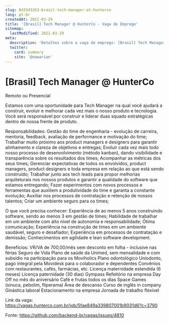 ```yaml
---
slug: 843343263-brasil-tech-manager-at-hunterco
lang: pt-br
createdAt: 2021-03-29
title: '[Brasil] Tech Manager @ HunterCo - Vaga de Emprego'
sitemap:
  lastModified: 2021-03-29
meta:
  description: 'Detalhes sobre a vaga de emprego: [Brasil] Tech Manager @ HunterCo'
  twitter:
    card: summary
    site: '@nawarian'
---
```


# [Brasil] Tech Manager @ HunterCo

Remoto ou Presencial

Estamos com uma oportunidade para Tech Manager na qual você ajudará a construir, evoluir e melhorar cada vez mais o nosso produto e tecnologia. Você será responsável por construir e liderar duas squads estratégicas dentro de nossa frente de produto.

Responsabilidades:
Gestão do time de engenharia - evolução de carreira, mentoria, feedback, avaliação de performance e motivação do time;
Trabalhar muito próximo aos product managers e designers para garantir alinhamento e clareza de objetivos e entregas;
Evoluir cada vez mais todo nosso processo de desenvolvimento (método kanban), dando visibilidade e transparência sobre os resultados dos times;
Acompanhar as métricas dos seus times;
Gerenciar expectativas de todos os envolvidos, product managers, product designers e toda empresa em relação ao que está sendo construído;
Trabalhar junto aos tech leads para propor melhorias arquiteturais nos nossos produtos e garantir a qualidade do software que estamos entregando;
Fazer experimentos com novos processos e ferramentas que auxiliem a produtividade do time e garanta a constante evolução;
Auxiliar nos processos de contratação e retenção de nossos talentos;
Criar um ambiente seguro para os times;

O que você precisa conhecer:
Experiência de ao menos 5 anos construindo software, sendo ao menos 3 em gestão de times;
Habilidade de trabalhar em um ambiente com alto nível de autonomia e responsabilidade;
Ótima comunicação;
Experiência na construção de times em um ambiente saudável, seguro e desafiador;
Experiência em processos de contratação e demissão;
Conhecimentos em agilidade e lean software development.

Benefícios:
VR/VA de 700,00/mês sem desconto em folha - inclusive nas férias
Seguro de Vida
Plano de saúde da Unimed, sem mensalidade e com subsídio na participação para os Moviholics
Plano odontológico Uniodonto, pago integral pela Movidesk para o colaborador e dependentes
Convênios com restaurantes, cafés, farmácias, etc.
Licença maternidade estendida (6 meses)
Licença paternidade (30 dias)
Gympass
Refeitório na empresa
Day Off no mês do aniversário
Café e frutas todos os dias
Space Games (sinuca, pebolim, fliperama)
Área de descanso
Curso de inglês in company
Ginástica laboral
Estacionamento na empresa
Jornada de trabalho flexível

Link da vaga:
https://vagas.hunterco.com.br/job/5fae849a339807001b9031d6?c=3790

Fonte: https://github.com/backend-br/vagas/issues/4810